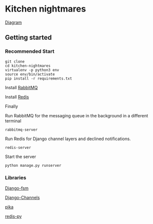 # Kitchen nightmares

[Diagram](https://github.com/sanjeevsiva17/kitchen-nightmares/Diagram.png?raw=true)

## Getting started

### Recommended Start
    
    git clone
    cd kitchen-nightmares
    virtualenv -p python3 env
    source env/bin/activate
    pip install -r requirements.txt

Install [RabbitMQ](https://www.rabbitmq.com/download.html)

Install [Redis](https://redis.io/download)

    
Finally 

Run RabbitMQ for the messaging queue in the background in a different terminal

`rabbitmq-server`


Run Redis for Django channel layers and declined notifications.

`redis-server` 

Start the server

`python manage.py runserver`


### Libraries

[Django-fsm](https://github.com/viewflow/django-fsm)

[Django-Channels](https://github.com/django/channels)

[pika](https://github.com/pika/pika)

[redis-py](https://github.com/andymccurdy/redis-py/tree/a9347cd0bc3c361cbdf4af6811ee465211eabdb0)

